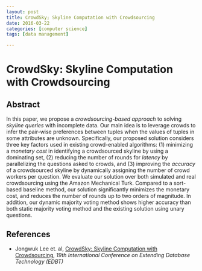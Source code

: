 ```yaml
---
layout: post
title: CrowdSky; Skyline Computation with Crowdsourcing
date: 2016-03-22
categories: [computer science]
tags: [data management]

---
```


# CrowdSky: Skyline Computation with Crowdsourcing

## Abstract 


In this paper, we propose a *crowdsourcing-based approach* to solving
*skyline queries* with incomplete data. Our main idea is to leverage
crowds to infer the pair-wise preferences between tuples when
the values of tuples in some attributes are unknown. Specifically,
our proposed solution considers three key factors used in existing
crowd-enabled algorithms: (1) minimizing a *monetary cost* in identifying
a crowdsourced skyline by using a dominating set, (2) reducing
the number of rounds for *latency* by parallelizing the questions
asked to crowds, and (3) improving the *accuracy* of a crowdsourced
skyline by dynamically assigning the number of crowd
workers per question. We evaluate our solution over both simulated
and real crowdsourcing using the Amazon Mechanical Turk. Compared
to a sort-based baseline method, our solution significantly
minimizes the monetary cost, and reduces the number of rounds up
to two orders of magnitude. In addition, our dynamic majority voting
method shows higher accuracy than both static majority voting
method and the existing solution using unary questions.

## References

* Jongwuk Lee et. al, [CrowdSky: Skyline Computation with Crowdsourcing](http://openproceedings.org/2016/conf/edbt/paper-173.pdf), *19th International Conference on Extending Database Technology (EDBT)*

